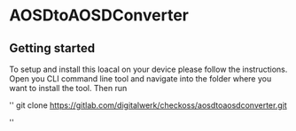 # AOSDtoAOSDConverter

## Getting started

To setup and install this loacal on your device please follow the instructions.
Open you CLI command line tool and navigate into the folder where you want to install the tool.
Then run 

''
git clone https://gitlab.com/digitalwerk/checkoss/aosdtoaosdconverter.git

''